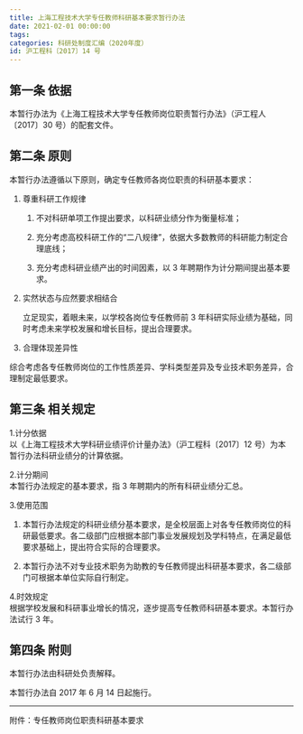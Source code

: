 ```yaml
---
title: 上海工程技术大学专任教师科研基本要求暂行办法
date: 2021-02-01 00:00:00
tags: 
categories: 科研处制度汇编（2020年度）
id: 沪工程科〔2017〕14 号
---
```


## 第一条 依据

本暂行办法为《上海工程技术大学专任教师岗位职责暂行办法》（沪工程人〔2017〕30 号）的配套文件。

## 第二条 原则

本暂行办法遵循以下原则，确定专任教师各岗位职责的科研基本要求：

1. 尊重科研工作规律

   1) 不对科研单项工作提出要求，以科研业绩分作为衡量标准；

   2) 充分考虑高校科研工作的“二八规律”，依据大多数教师的科研能力制定合理底线；

   3) 充分考虑科研业绩产出的时间因素，以 3 年聘期作为计分期间提出基本要求。

2. 实然状态与应然要求相结合

   立足现实，着眼未来，以学校各岗位专任教师前 3 年科研实际业绩为基础，同时考虑未来学校发展和增长目标，提出合理要求。

3. 合理体现差异性

综合考虑各专任教师岗位的工作性质差异、学科类型差异及专业技术职务差异，合理制定最低要求。

## 第三条 相关规定

1.计分依据  
以《上海工程技术大学科研业绩评价计量办法》（沪工程科〔2017〕12 号）为本暂行办法科研业绩分的计算依据。

2.计分期间  
本暂行办法规定的基本要求，指 3 年聘期内的所有科研业绩分汇总。

3.使用范围

   1) 本暂行办法规定的科研业绩分基本要求，是全校层面上对各专任教师岗位的科研最低要求。各二级部门应根据本部门事业发展规划及学科特点，在满足最低要求基础上，提出符合实际的合理要求。

   2) 本暂行办法不对专业技术职务为助教的专任教师提出科研基本要求，各二级部门可根据本单位实际自行制定。

4.时效规定  
   根据学校发展和科研事业增长的情况，逐步提高专任教师科研基本要求。本暂行办法试行 3 年。

## 第四条 附则

本暂行办法由科研处负责解释。

本暂行办法自 2017 年 6 月 14 日起施行。

---

附件：专任教师岗位职责科研基本要求
